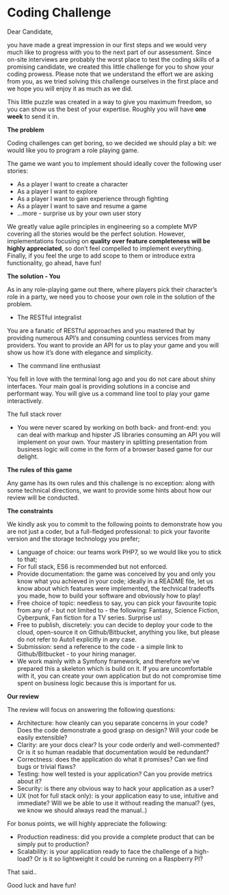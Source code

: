 Coding Challenge
=======
 
Dear Candidate,
 
you have made a great impression in our first steps and we would very much like to progress with you to the next part of our assessment. Since on-site interviews are probably the worst place to test the coding skills of a promising candidate, we created this little challenge for you to show your coding prowess. Please note that we understand the effort we are asking from you, as we tried solving this challenge ourselves in the first place and we hope you will enjoy it as much as we did. 
 
This little puzzle was created in a way to give you maximum freedom, so you can show us the best of your expertise. Roughly you will have **one week** to send it in.

**The problem**
 
Coding challenges can get boring, so we decided we should play a bit: we would like you to program a role playing game. 
 
The game we want you to implement should ideally cover the following user stories:
- As a player I want to create a character
- As a player I want to explore
- As a player I want to gain experience through fighting
- As a player I want to save and resume a game
- ...more - surprise us by your own user story
 
We greatly value agile principles in engineering so a complete MVP covering 
all the stories would be the perfect solution. However, 
implementations focusing on **quality over feature completeness will be 
highly appreciated**, so don’t feel compelled to implement everything. Finally, if 
you feel the urge to add scope to 
 them or introduce extra functionality, go ahead, have fun!

**The solution - You**
 
As in any role-playing game out there, where players pick their character’s role in a party, we need you to choose your own role in the solution of the problem.
 
- The RESTful integralist

You are a fanatic of RESTful approaches and you mastered that by providing numerous API’s and consuming countless services from many providers. You want to provide an API for us to play your game and you will show us how it’s done with elegance and simplicity.

- The command line enthusiast

You fell in love with the terminal long ago and you do not care about shiny interfaces. Your main goal is providing solutions in a concise and performant way. You will give us a command line tool to play your game interactively.

The full stack rover

- You were never scared by working on both back- and front-end: you can deal with markup and hipster JS libraries consuming an API you will implement on your own. Your mastery in splitting presentation from business logic will come in the form of a browser based game for our delight.
 
**The rules of this game**

Any game has its own rules and this challenge is no exception: 
along with some technical directions, we want to provide some hints about how our review will be conducted.

**The constraints**

We kindly ask you to commit to the following points to demonstrate how you are not just a coder, but a full-fledged professional:
 to pick your favorite version and the storage technology you prefer;
 - Language of choice: our teams work PHP7, so we would like you to stick to that;
 - For full stack, ES6 is recommended but not enforced.
 - Provide documentation: the game was conceived by you and only you know what you achieved in your code; ideally in a README file, let us know about which features were implemented, the technical tradeoffs you made, how to build your software and obviously how to play! 
 - Free choice of topic: needless to say, you can pick your favourite topic from any of - but not limited to - the following: Fantasy, Science Fiction, Cyberpunk, Fan fiction for a TV series. Surprise us!
 - Free to publish, discretely: you can decide to deploy your code to the cloud, open-source it on Github/Bitbucket, anything you like, but please do not refer to Auto1 explicitly in any case.
 - Submission: send a reference to the code - a simple link to Github/Bitbucket - to your hiring manager.
 - We work mainly with a Symfony framework, and therefore we've prepared this a skeleton which is build
 on it. If you are uncomfortable with it, you can create your own application  but do not compromise time spent on business logic because this is important for us.

**Our review**

The review will focus on answering the following questions:

- Architecture: how cleanly can you separate concerns in your code? Does the code  demonstrate a good grasp on design? Will your code be easily extensible?
- Clarity: are your docs clear? Is your code orderly and well-commented? Or is it so human readable that documentation would be redundant?
- Correctness: does the application do what it promises? Can we find bugs or trivial flaws?
- Testing: how well tested is your application? Can you provide metrics about it?
- Security: is there any obvious way to hack your application as a user?
- UX (not for full stack only): is your application easy to use, intuitive and immediate? Will we be able to use it without reading the manual? (yes, we know we should always read the manual..)
 
For bonus points, we will highly appreciate the following:

- Production readiness: did you provide a complete product that can be simply put to production? 
- Scalability: is your application ready to face the challenge of a high-load? Or is it so lightweight it could be running on a Raspberry PI?
 
That said..
 
Good luck and have fun!
